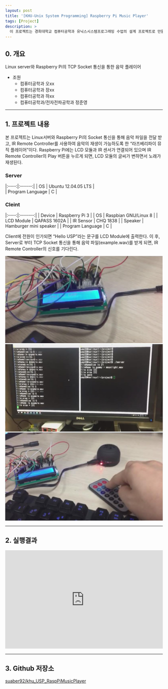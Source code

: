 ```yaml
---
layout: post
title: '[KHU-Unix System Programming] Raspberry Pi Music Player'
tags: [Project]
description: >
  이 프로젝트는 경희대학교 컴퓨터공학과 유닉스시스템프로그래밍 수업의 설계 프로젝트로 만들었습니다.
---
```


## 0. 개요

Linux server와  Raspberry Pi의 TCP Socket 통신을 통한 음악 플레이어  

* 조원  
	* 컴퓨터공학과 오xx
	* 컴퓨터공학과 장xx
	* 컴퓨터공학과 하xx
	* 컴퓨터공학과/전자전파공학과 정준영

***

## 1. 프로젝트 내용

본 프로젝트는 Linux서버와 Raspberry Pi의 Socket 통신을 통해 음악 파일을 전달 받고, IR Remote Controller를 사용하여 음악의 재생이 가능하도록 한 “라즈베리파이 뮤직 플레이어”이다. Raspberry Pi에는 LCD 모듈과 IR 센서가 연결되어 있으며 IR Remote Controller의 Play 버튼을 누르게 되면, LCD 모듈의 글씨가 변하면서 노래가 재생된다.  

### Server  

|:----:|:------:|
| OS | Ubuntu 12.04.05 LTS |   
| Program Language | C     |  

### Cleint  

|:----:|:-------:|
| Device | Raspberry Pi 3 |
| OS | Raspbian GNU/Linux 8 |
| LCD Module | QAPASS 1602A |
| IR Sensor | CHQ 1838 |
| Speaker | Hamburger mini speaker |
| Program Language | C |  

Client에 전원이 인가되면 “Hello USP”라는 문구를 LCD Module에 출력한다. 이 후, Server로 부터 TCP Socket 통신을 통해 음악 파일(example.wav)를 받게 되면, IR Remote Controller의 신호를 기다린다.  

![](/public/img/project/usp-1.png)  
![](/public/img/project/usp-2.png)  
![](/public/img/project/usp-3.png)  

***  

## 2. 실행결과 

<iframe width="100%" height="315" src="https://www.youtube.com/embed/IBv3-7qRPxQ" frameborder="0" allowfullscreen></iframe>

***

## 3. Github 저장소

[suaber92/khu_USP_RaspPiMusicPlayer](https://github.com/sauber92/khu_USP_RaspPiMusicPlayer)
